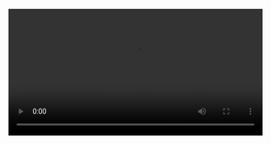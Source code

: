 <video src="https://github.com/user-attachments/assets/821d6813-9f10-4a92-9590-86132f7b7907" controls width="100%"></video>